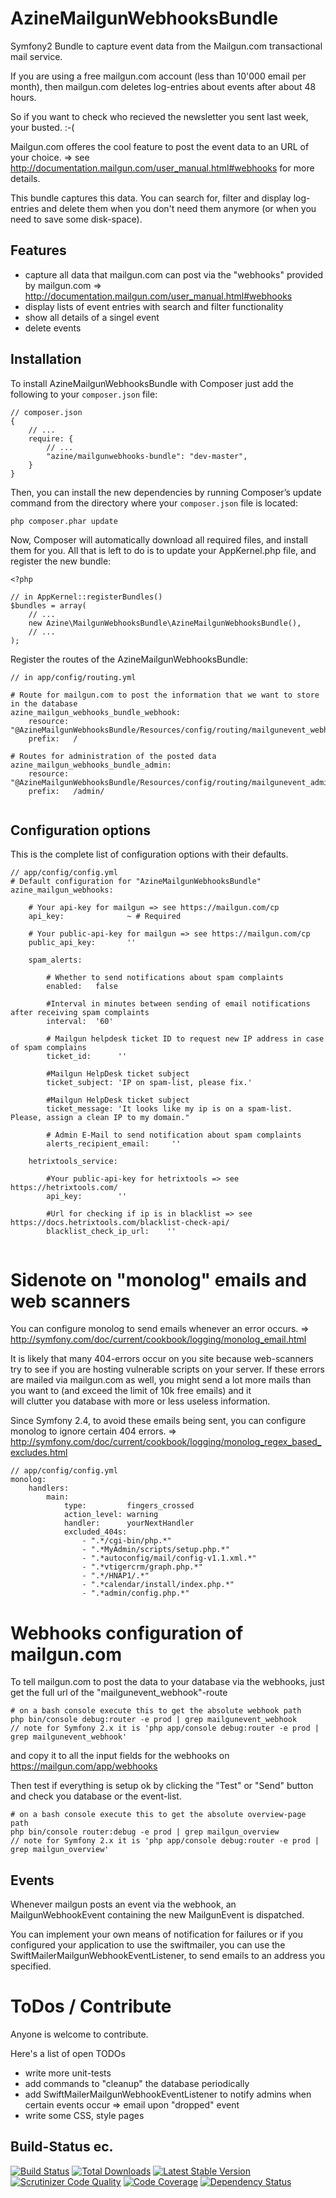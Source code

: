 AzineMailgunWebhooksBundle
==========================

Symfony2 Bundle to capture event data from the Mailgun.com transactional mail service.

If you are using a free mailgun.com account (less than 10'000 email per month), then
mailgun.com deletes log-entries about events after about 48 hours. 

So if you want to check who recieved the newsletter you sent last week, your busted. :-(

Mailgun.com offeres the cool feature to post the event data to an URL of your choice.
=> see http://documentation.mailgun.com/user_manual.html#webhooks for more details.

This bundle captures this data. You can search for, filter and display log-entries and
delete them when you don't need them anymore (or when you need to save some disk-space).  


## Features
- capture all data that mailgun.com can post via the "webhooks" provided by mailgun.com => http://documentation.mailgun.com/user_manual.html#webhooks
- display lists of event entries with search and filter functionality
- show all details of a singel event
- delete events 

## Installation
To install AzineMailgunWebhooksBundle with Composer just add the following to your `composer.json` file:

```
// composer.json
{
    // ...
    require: {
        // ...
        "azine/mailgunwebhooks-bundle": "dev-master",
    }
}
```
Then, you can install the new dependencies by running Composer’s update command from 
the directory where your `composer.json` file is located:

```
php composer.phar update
```
Now, Composer will automatically download all required files, and install them for you. 
All that is left to do is to update your AppKernel.php file, and register the new bundle:

```
<?php

// in AppKernel::registerBundles()
$bundles = array(
    // ...
    new Azine\MailgunWebhooksBundle\AzineMailgunWebhooksBundle(),
    // ...
);
```

Register the routes of the AzineMailgunWebhooksBundle:

```
// in app/config/routing.yml

# Route for mailgun.com to post the information that we want to store in the database
azine_mailgun_webhooks_bundle_webhook:
    resource: "@AzineMailgunWebhooksBundle/Resources/config/routing/mailgunevent_webhook.yml"
    prefix:   /

# Routes for administration of the posted data
azine_mailgun_webhooks_bundle_admin:
    resource: "@AzineMailgunWebhooksBundle/Resources/config/routing/mailgunevent_admin.yml"
    prefix:   /admin/
    
```

## Configuration options
This is the complete list of configuration options with their defaults.
```
// app/config/config.yml
# Default configuration for "AzineMailgunWebhooksBundle"
azine_mailgun_webhooks:

    # Your api-key for mailgun => see https://mailgun.com/cp
    api_key:              ~ # Required

    # Your public-api-key for mailgun => see https://mailgun.com/cp
    public_api_key:       ''
    
    spam_alerts:
    
        # Whether to send notifications about spam complaints
        enabled:   false
        
        #Interval in minutes between sending of email notifications after receiving spam complaints
        interval:  '60'
        
        # Mailgun helpdesk ticket ID to request new IP address in case of spam complains
        ticket_id:      ''
        
        #Mailgun HelpDesk ticket subject
        ticket_subject: 'IP on spam-list, please fix.'
        
        #Mailgun HelpDesk ticket subject
        ticket_message: 'It looks like my ip is on a spam-list. Please, assign a clean IP to my domain."
        
        # Admin E-Mail to send notification about spam complaints
        alerts_recipient_email:     ''
        
    hetrixtools_service:
    
        #Your public-api-key for hetrixtools => see https://hetrixtools.com/
        api_key:        ''
        
        #Url for checking if ip is in blacklist => see https://docs.hetrixtools.com/blacklist-check-api/
        blacklist_check_ip_url:    ''
            
```

# Sidenote on "monolog" emails and web scanners
You can configure monolog to send emails whenever an error occurs.
=> http://symfony.com/doc/current/cookbook/logging/monolog_email.html 

It is likely that many 404-errors occur on you site because web-scanners 
try to see if you are hosting vulnerable scripts on your server. If 
these errors are mailed via mailgun.com as well, you might send a lot more 
mails than you want to (and exceed the limit of 10k free emails) and it  
will clutter you database with more or less useless information.

Since Symfony 2.4, to avoid these emails being sent, you can configure 
monolog to ignore certain 404 errors.
=> http://symfony.com/doc/current/cookbook/logging/monolog_regex_based_excludes.html  

```
// app/config/config.yml
monolog:
    handlers:
        main:
            type:         fingers_crossed
            action_level: warning
            handler:      yourNextHandler
            excluded_404s:
                - ".*/cgi-bin/php.*"
                - ".*MyAdmin/scripts/setup.php.*"
                - ".*autoconfig/mail/config-v1.1.xml.*"
                - ".*vtigercrm/graph.php.*"
                - ".*/HNAP1/.*"
                - ".*calendar/install/index.php.*"
                - ".*admin/config.php.*"
```

# Webhooks configuration of mailgun.com
To tell mailgun.com to post the data to your database via the webhooks, just
get the full url of the "mailgunevent_webhook"-route

```
# on a bash console execute this to get the absolute webhook path
php bin/console debug:router -e prod | grep mailgunevent_webhook 
// note for Symfony 2.x it is 'php app/console debug:router -e prod | grep mailgunevent_webhook'

```

and copy it to all the input fields for the webhooks on https://mailgun.com/app/webhooks

Then test if everything is setup ok by clicking the "Test" or "Send" button and check
you database or the event-list.

```
# on a bash console execute this to get the absolute overview-page path
php bin/console router:debug -e prod | grep mailgun_overview
// note for Symfony 2.x it is 'php app/console debug:router -e prod | grep mailgun_overview'
```

## Events
Whenever mailgun posts an event via the webhook, an MailgunWebhookEvent containing the 
new MailgunEvent is dispatched.

You can implement your own means of notification for failures or if you configured your
application to use the swiftmailer, you can use the SwiftMailerMailgunWebhookEventListener,
to send emails to an address you specified.

# ToDos / Contribute
Anyone is welcome to contribute.

Here's a list of open TODOs
- write more unit-tests
- add commands to "cleanup" the database periodically
- add SwiftMailerMailgunWebhookEventListener to notify admins when certain events occur => email upon "dropped" event
- write some CSS, style pages 




## Build-Status ec.

[![Build Status](https://travis-ci.org/azine/AzineMailgunWebhooksBundle.png)](https://travis-ci.org/azine/AzineMailgunWebhooksBundle)
[![Total Downloads](https://poser.pugx.org/azine/mailgunwebhooks-bundle/downloads.png)](https://packagist.org/packages/azine/mailgunwebhooks-bundle)
[![Latest Stable Version](https://poser.pugx.org/azine/mailgunwebhooks-bundle/v/stable.png)](https://packagist.org/packages/azine/mailgunwebhooks-bundle)
[![Scrutinizer Code Quality](https://scrutinizer-ci.com/g/azine/AzineMailgunWebhooksBundle/badges/quality-score.png?b=master)](https://scrutinizer-ci.com/g/azine/AzineMailgunWebhooksBundle/?branch=master)
[![Code Coverage](https://scrutinizer-ci.com/g/azine/AzineMailgunWebhooksBundle/badges/coverage.png?b=master)](https://scrutinizer-ci.com/g/azine/AzineMailgunWebhooksBundle/?branch=master)
[![Dependency Status](https://www.versioneye.com/user/projects/567eaea7eb4f47003c000015/badge.svg?style=flat)](https://www.versioneye.com/user/projects/567eaea7eb4f47003c000015)
